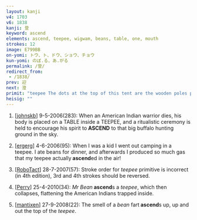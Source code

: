 ```yaml
---
layout: kanji
v4: 1703
v6: 1838
kanji: 登
keyword: ascend
elements: ascend, teepee, wigwam, beans, table, one, mouth
strokes: 12
image: E799BB
on-yomi: トウ、ト、ドウ、ショウ、チョウ
kun-yomi: のぼ.る、あ.がる
permalink: /登/
redirect_from:
 - /1838/
prev: 迎
next: 澄
primit: "teepee The dots at the top of this tent are the wooden poles protruding outside the canvas walls of a teepee. [5]"
heisig: ""
---
```


1) [<a href="http://kanji.koohii.com/profile/johnskb">johnskb</a>] 9-5-2006(283): When an American Indian warrior dies, his body is placed on a TABLE inside a TEEPEE, and a ritualistic ceremony is held to encourage his spirit to<strong> ASCEND</strong> to that big buffalo hunting ground in the sky.

2) [<a href="http://kanji.koohii.com/profile/ergerg">ergerg</a>] 4-6-2006(95): When I was a kid I went out camping in a teepee. I ate beans for dinner, and afterwards I produced so much gas that my teepee actually<strong> ascend</strong>ed in the air!

3) [<a href="http://kanji.koohii.com/profile/RoboTact">RoboTact</a>] 28-7-2007(57): Stroke order for <em>teepee</em> primitive is incorrect (in 4th edition), 3rd and 4th strokes should be reversed.

4) [<a href="http://kanji.koohii.com/profile/Perry">Perry</a>] 25-4-2010(34): <em>Mr Bean</em><strong> ascend</strong>s a <em>teepee</em>, which then collapses, flattening the American Indians trapped inside.

5) [<a href="http://kanji.koohii.com/profile/mantixen">mantixen</a>] 27-9-2008(22): The smell of a <em>bean</em> fart<strong> ascend</strong>s up, up and out the top of the <em>teepee</em>.

